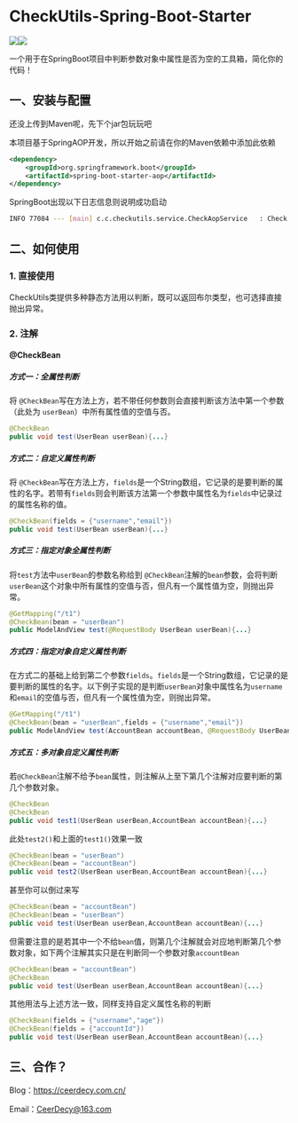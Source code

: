 # CheckUtils-Spring-Boot-Starter

![](https://img.shields.io/badge/SpringBoot-v3.0.3-green)![](https://img.shields.io/badge/JDK-17-red) 

一个用于在SpringBoot项目中判断参数对象中属性是否为空的工具箱，简化你的代码！

## 一、安装与配置

还没上传到Maven呢，先下个jar包玩玩吧

本项目基于SpringAOP开发，所以开始之前请在你的Maven依赖中添加此依赖

```xml
<dependency>
	<groupId>org.springframework.boot</groupId>
	<artifactId>spring-boot-starter-aop</artifactId>
</dependency>
```

SpringBoot出现以下日志信息则说明成功启动

```bash
INFO 77084 --- [main] c.c.checkutils.service.CheckAopService   : Check Service Starting
```

## 二、如何使用

### 1. 直接使用

CheckUtils类提供多种静态方法用以判断，既可以返回布尔类型，也可选择直接抛出异常。

### 2. 注解

#### @CheckBean

##### 方式一：全属性判断

将 `@CheckBean`写在方法上方，若不带任何参数则会直接判断该方法中第一个参数（此处为 `userBean`）中所有属性值的空值与否。

```java
@CheckBean
public void test(UserBean userBean){...}
```

##### 方式二：自定义属性判断

将 `@CheckBean`写在方法上方，`fields`是一个String数组，它记录的是要判断的属性的名字。若带有`fields`则会判断该方法第一个参数中属性名为`fields`中记录过的属性名称的值。

```java
@CheckBean(fields = {"username","email"})
public void test(UserBean userBean){...}
```

##### 方式三：指定对象全属性判断

将`test`方法中`userBean`的参数名称给到 `@CheckBean`注解的`bean`参数，会将判断`userBean`这个对象中所有属性的空值与否，但凡有一个属性值为空，则抛出异常。

```java
@GetMapping("/t1")
@CheckBean(bean = "userBean")
public ModelAndView test(@RequestBody UserBean userBean){...}
```

##### 方式四：指定对象自定义属性判断

在方式二的基础上给到第二个参数`fields`。`fields`是一个String数组，它记录的是要判断的属性的名字。以下例子实现的是判断`userBean`对象中属性名为`username`和`email`的空值与否，但凡有一个属性值为空，则抛出异常。

```java
@GetMapping("/t1")
@CheckBean(bean = "userBean",fields = {"username","email"})
public ModelAndView test(AccountBean accountBean, @RequestBody UserBean userBean){...}
```

##### 方式五：多对象自定义属性判断

若`@CheckBean`注解不给予`bean`属性，则注解从上至下第几个注解对应要判断的第几个参数对象。

```java
@CheckBean
@CheckBean
public void test1(UserBean userBean,AccountBean accountBean){...}
```

此处`test2()`和上面的`test1()`效果一致

```java
@CheckBean(bean = "userBean")
@CheckBean(bean = "accountBean")
public void test2(UserBean userBean,AccountBean accountBean){...}
```

甚至你可以倒过来写

```java
@CheckBean(bean = "accountBean")
@CheckBean(bean = "userBean")
public void test(UserBean userBean,AccountBean accountBean){...}
```

但需要注意的是若其中一个不给`bean`值，则第几个注解就会对应地判断第几个参数对象，如下两个注解其实只是在判断同一个参数对象`accountBean`

```java
@CheckBean(bean = "accountBean")
@CheckBean
public void test(UserBean userBean,AccountBean accountBean){...}
```

其他用法与上述方法一致，同样支持自定义属性名称的判断

```java
@CheckBean(fields = {"username","age"})
@CheckBean(fields = {"accountId"})
public void test(UserBean userBean,AccountBean accountBean){...}
```

## 三、合作？

Blog：https://ceerdecy.com.cn/

Email：CeerDecy@163.com
